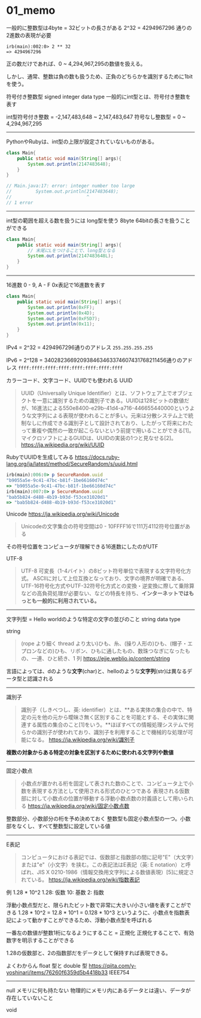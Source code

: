 # 01_memo

一般的に整数型は4byte = 32ビットの長さがある
2^32 = 4294967296 通りの2進数の表現が必要

```
irb(main):002:0> 2 ** 32
=> 4294967296
```

正の数だけであれば、0 ~ 4,294,967,295の数値を扱える。

しかし、通常、整数は負の数も扱うため、正負のどちらかを識別するために1bitを使う。

符号付き整数型 signed integer data type
一般的にint型とは、符号付き整数を表す

int型符号付き整数 = -2,147,483,648 ~ 2,147,483,647
符号なし整数型    = 0 ~ 4,294,967,295

---
PythonやRubyは、int型の上限が設定されていないものがある。

```java
class Main{
    public static void main(String[] args){
        System.out.println(2147483648);
    }
}

// Main.java:17: error: integer number too large
//         System.out.println(2147483648);
//                            ^
// 1 error
```

---
int型の範囲を超える数を扱うには long型を使う
8byte 64bitの長さを扱うことができる

```java
class Main{
    public static void main(String[] args){
        // 末尾にLをつけることで、long型となる
        System.out.println(2147483648L);
    }
}
```

---
16進数 0 - 9, A - F
0x表記で16進数を表す

```java
class Main{
    public static void main(String[] args){
        System.out.println(0xFF);
        System.out.println(0x4D);
        System.out.println(0xF5D7);
        System.out.println(0x11);
    }
}
```

IPv4 = 2^32 = 4294967296通りのアドレス
`255.255.255.255`

IPv6 = 2^128 = 340282366920938463463374607431768211456通りのアドレス
`ffff:ffff:ffff:ffff:ffff:ffff:ffff:ffff`

カラーコード、文字コード、UUIDでも使われる
UUID
>UUID（Universally Unique Identifier）とは、ソフトウェア上でオブジェクトを一意に識別するための識別子である。UUIDは128ビットの数値だが、16進法による550e8400-e29b-41d4-a716-446655440000というような文字列による表現が使われることが多い。元来は分散システム上で統制なしに作成できる識別子として設計されており、したがって将来にわたって重複や偶然の一致が起こらないという前提で用いることができる[1]。マイクロソフトによるGUIDは、UUIDの実装の1つと見なせる[2]。
https://ja.wikipedia.org/wiki/UUID

RubyでUUIDを生成してみる
https://docs.ruby-lang.org/ja/latest/method/SecureRandom/s/uuid.html

```ruby
irb(main):006:0> p SecureRandom.uuid
"b9055a5e-9c41-47bc-b81f-1be66160d74c"
=> "b9055a5e-9c41-47bc-b81f-1be66160d74c"
irb(main):007:0> p SecureRandom.uuid
"bab5b824-d488-4b19-b93d-f53ce31020d1"
=> "bab5b824-d488-4b19-b93d-f53ce31020d1"
```

Unicode
https://ja.wikipedia.org/wiki/Unicode
>Unicodeの文字集合の符号空間は0 - 10FFFF16で111万4112符号位置がある

その符号位置をコンピュータが理解できる16進数にしたのがUTF

UTF-8
>UTF-8
可変長（1-4バイト）の8ビット符号単位で表現する文字符号化方式。
ASCIIに対して上位互換となっており、文字の境界が明確である、UTF-16符号化方式やUTF-32符号化方式との変換・逆変換に際して乗除算などの高負荷処理が必要ない、などの特長を持ち、**インターネットではもっとも一般的に利用されている。**

---
文字列型
= Hello worldのような特定の文字の並びのこと 
string data type

string
>(rope より細く thread より太い)ひも、糸、(操り人形の)ひも、(帽子・エプロンなどの)ひも、リボン、ひもに通したもの、数珠つなぎになったもの、一連、ひと続き、1 列
https://ejje.weblio.jp/content/string

言語によっては、dのような**文字**(char)と、helloのような**文字列**(str)は異なるデータ型と認識される

---
識別子
>識別子（しきべつし、英: identifier）とは、**ある実体の集合の中で、特定の元を他の元から曖昧さ無く区別することを可能とする、その実体に関連する属性の集合のこと[1]をいう。**ほぼすべての情報処理システムで何らかの識別子が使われており、識別子を利用することで機械的な処理が可能になる。
https://ja.wikipedia.org/wiki/識別子

**複数の対象からある特定の対象を区別するために使われる文字列や数値**

---

固定小数点
>小数点が置かれる桁を固定して表された数のことで、コンピュータ上で小数を表現する方法として使用される形式のひとつである
>表現される仮数部に対して小数点の位置が移動する浮動小数点数の対義語として用いられる
https://ja.wikipedia.org/wiki/固定小数点数

整数部分、小数部分の桁を予め決めておく
整数型も固定小数点型の一つ。小数部をなくし、すべて整数型に設定している値

---
E表記
>コンピュータにおける表記では、仮数部と指数部の間に記号"E"（大文字）または"e"（小文字）を挟む。この表記法はE表記（英: E notation）と呼ばれ、JIS X 0210-1986（情報交換用文字列による数値表現）[5]に規定されている。
https://ja.wikipedia.org/wiki/指数表記

例 1.28 * 10^2
1.28: 仮数
10:   基数
2:    指数

浮動小数点型だと、限られたビット数で非常に大きい/小さい値を表すことができる
1.28 * 10^2 = 12.8 * 10^1 = 0.128 * 10^3
というように、小数点を指数表記によって動かすことができるため、浮動小数点型を呼ばれる

一番左の数値が整数1桁になるようにすること = 正規化
正規化することで、有効数字を明示することができる

1.28の仮数部と、2の指数部だをデータとして保持すれば表現できる。

よくわからん
float 型と double 型
https://qiita.com/y-yoshinari/items/76260f6359d5b4418b33
IEEE754

---
null
メモリに何も持たない
物理的にメモリ内にあるデータとは違い、データが存在していないこと

void
